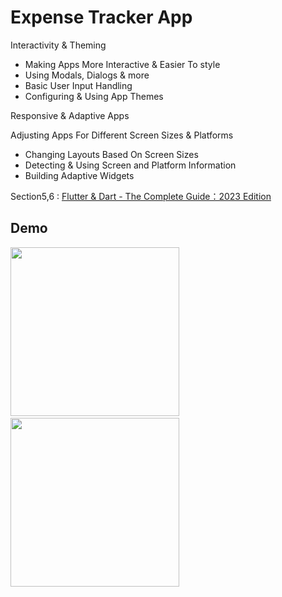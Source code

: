 # Expense Tracker App

Interactivity & Theming
- Making Apps More Interactive & Easier To style
- Using Modals, Dialogs & more
- Basic User Input Handling
- Configuring & Using App Themes

Responsive & Adaptive Apps

Adjusting Apps For Different Screen Sizes & Platforms
- Changing Layouts Based On Screen Sizes
- Detecting & Using Screen and Platform Information
- Building Adaptive Widgets

Section5,6 : [Flutter & Dart - The Complete Guide：2023 Edition](https://www.udemy.com/course/learn-flutter-dart-to-build-ios-android-apps/)

## Demo
<p float="left">
  <img src="ExpenseTracker.gif" width="270" />
  &nbsp;&nbsp;&nbsp;&nbsp;&nbsp;&nbsp;&nbsp;&nbsp;
  <img src="ExpenseTracker_Dark.gif" width="270" />
</p>
